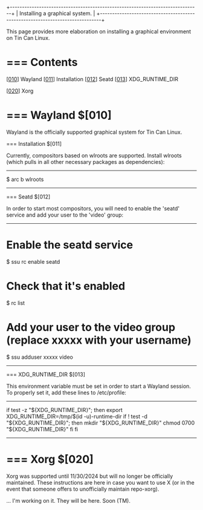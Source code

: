 +------------------------------------------------------------------------------+
|  Installing a graphical system.                                              |
+------------------------------------------------------------------------------+

This page provides more elaboration on installing a graphical environment on Tin
Can Linux.


=== Contents
============

[[010](#010)] Wayland
  [[011](#011)] Installation
  [[012](#012)] Seatd
  [[013](#013)] XDG_RUNTIME_DIR

[[020](#020)] Xorg


=== Wayland $[010]
=================

Wayland is the officially supported graphical system for Tin Can Linux.


=== Installation $[011]

Currently, compositors based on wlroots are supported. Install wlroots (which
pulls in all other necessary packages as dependencies):

--------------------------------------------------------------------------------

  $ arc b wlroots

--------------------------------------------------------------------------------


=== Seatd $[012]

In order to start most compositors, you will need to enable the 'seatd' service
and add your user to the 'video' group:

--------------------------------------------------------------------------------

  # Enable the seatd service
  $ ssu rc enable seatd

  # Check that it's enabled
  $ rc list

  # Add your user to the video group (replace xxxxx with your username)
  $ ssu adduser xxxxx video

--------------------------------------------------------------------------------


=== XDG_RUNTIME_DIR $[013]

This environment variable must be set in order to start a Wayland session. To
properly set it, add these lines to /etc/profile:

--------------------------------------------------------------------------------

if test -z "${XDG_RUNTIME_DIR}"; then
    export XDG_RUNTIME_DIR=/tmp/$(id -u)-runtime-dir
    if ! test -d "${XDG_RUNTIME_DIR}"; then
        mkdir "${XDG_RUNTIME_DIR}"
        chmod 0700 "${XDG_RUNTIME_DIR}"
    fi
fi

--------------------------------------------------------------------------------


=== Xorg $[020]
==============

Xorg was supported until 11/30/2024 but will no longer be officially maintained.
These instructions are here in case you want to use X (or in the event that
someone offers to unofficially maintain repo-xorg).

... I'm working on it. They will be here. Soon (TM).
